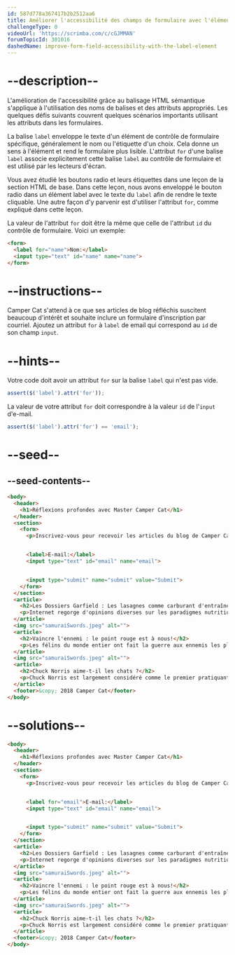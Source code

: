 ```yaml
---
id: 587d778a367417b2b2512aa6
title: Améliorer l'accessibilité des champs de formulaire avec l'élément label
challengeType: 0
videoUrl: 'https://scrimba.com/c/cGJMMAN'
forumTopicId: 301016
dashedName: improve-form-field-accessibility-with-the-label-element
---
```


# --description--

L'amélioration de l'accessibilité grâce au balisage HTML sémantique s'applique à l'utilisation des noms de balises et des attributs appropriés. Les quelques défis suivants couvrent quelques scénarios importants utilisant les attributs dans les formulaires.

La balise `label` enveloppe le texte d'un élément de contrôle de formulaire spécifique, généralement le nom ou l'étiquette d'un choix. Cela donne un sens à l'élément et rend le formulaire plus lisible. L'attribut `for` d'une balise `label` associe explicitement cette balise `label` au contrôle de formulaire et est utilisé par les lecteurs d'écran.

Vous avez étudié les boutons radio et leurs étiquettes dans une leçon de la section HTML de base. Dans cette leçon, nous avons enveloppé le bouton radio dans un élément label avec le texte du `label` afin de rendre le texte cliquable. Une autre façon d'y parvenir est d'utiliser l'attribut `for`, comme expliqué dans cette leçon.

La valeur de l'attribut `for` doit être la même que celle de l'attribut `id` du contrôle de formulaire. Voici un exemple:

```html
<form>
  <label for="name">Nom:</label>
  <input type="text" id="name" name="name">
</form>
```

# --instructions--

Camper Cat s'attend à ce que ses articles de blog réfléchis suscitent beaucoup d'intérêt et souhaite inclure un formulaire d'inscription par courriel. Ajoutez un attribut `for` à `label` de email qui correspond au `id` de son champ `input`.

# --hints--

Votre code doit avoir un attribut `for` sur la balise `label` qui n'est pas vide.

```js
assert($('label').attr('for'));
```

La valeur de votre attribut `for` doit correspondre à la valeur `id` de l'`input` d'e-mail.

```js
assert($('label').attr('for') == 'email');
```

# --seed--

## --seed-contents--

```html
<body>
  <header>
    <h1>Réflexions profondes avec Master Camper Cat</h1>
  </header>
  <section>
    <form>
      <p>Inscrivez-vous pour recevoir les articles du blog de Camper Cat par e-mail ici!</p>


      <label>E-mail:</label>
      <input type="text" id="email" name="email">


      <input type="submit" name="submit" value="Submit">
    </form>
  </section>
  <article>
    <h2>Les Dossiers Garfield : Les lasagnes comme carburant d'entraînement?</h2>
    <p>Internet regorge d'opinions diverses sur les paradigmes nutritionnels, de l'herbe à chat paléo aux nettoyages de boules de poils. Mais tournons notre attention vers un carburant de remise en forme souvent négligé, et examinons le tiercé protéine-carbone-NOM que sont les lasagnes...</p>
  </article>
  <img src="samuraiSwords.jpeg" alt="">
  <article>
    <h2>Vaincre l'ennemi : le point rouge est à nous!</h2>
    <p>Les félins du monde entier ont fait la guerre aux ennemis les plus tenaces. Cette némésis rouge combine à la fois l'astuce, la discrétion et la vitesse de l'éclair. Mais tenez bon, camarades combattants, l'heure de la victoire pourrait bientôt sonner...</p>
  </article>
  <img src="samuraiSwords.jpeg" alt="">
  <article>
    <h2>Chuck Norris aime-t-il les chats ?</h2>
    <p>Chuck Norris est largement considéré comme le premier pratiquant d'arts martiaux de la planète, et c'est une coïncidence totale que tous ceux qui ne sont pas d'accord avec ce fait disparaissent mystérieusement peu après. Mais la vraie question est de savoir s'il aime les chats...</p>
  </article>
  <footer>&copy; 2018 Camper Cat</footer>
</body>
```

# --solutions--

```html
<body>
  <header>
    <h1>Réflexions profondes avec Master Camper Cat</h1>
  </header>
  <section>
    <form>
      <p>Inscrivez-vous pour recevoir les articles du blog de Camper Cat par e-mail ici!</p>


      <label for="email">E-mail:</label>
      <input type="text" id="email" name="email">


      <input type="submit" name="submit" value="Submit">
    </form>
  </section>
  <article>
    <h2>Les Dossiers Garfield : Les lasagnes comme carburant d'entraînement?</h2>
    <p>Internet regorge d'opinions diverses sur les paradigmes nutritionnels, de l'herbe à chat paléo aux nettoyages de boules de poils. Mais tournons notre attention vers un carburant de remise en forme souvent négligé, et examinons le tiercé protéine-carbone-NOM que sont les lasagnes...</p>
  </article>
  <img src="samuraiSwords.jpeg" alt="">
  <article>
    <h2>Vaincre l'ennemi : le point rouge est à nous!</h2>
    <p>Les félins du monde entier ont fait la guerre aux ennemis les plus tenaces. Cette némésis rouge combine à la fois l'astuce, la discrétion et la vitesse de l'éclair. Mais tenez bon, camarades combattants, l'heure de la victoire pourrait bientôt sonner...</p>
  </article>
  <img src="samuraiSwords.jpeg" alt="">
  <article>
    <h2>Chuck Norris aime-t-il les chats ?</h2>
    <p>Chuck Norris est largement considéré comme le premier pratiquant d'arts martiaux de la planète, et c'est une coïncidence totale que tous ceux qui ne sont pas d'accord avec ce fait disparaissent mystérieusement peu après. Mais la vraie question est de savoir s'il aime les chats...</p>
  </article>
  <footer>&copy; 2018 Camper Cat</footer>
</body>
```
